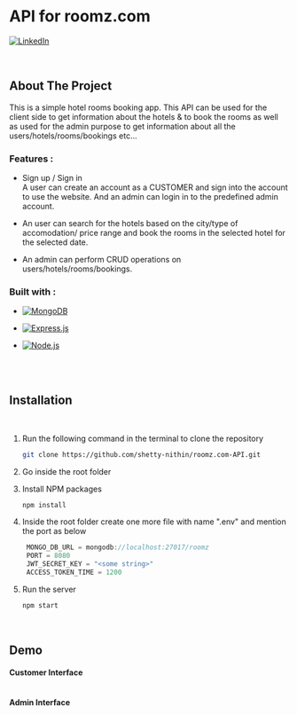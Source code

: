# API for roomz.com

[![LinkedIn][linkedin-shield]][linkedin-url]

<br/>

## About The Project
This is a simple hotel rooms booking app. This API can be used for the client side to get information about the hotels & to book the rooms as well as used for the admin purpose to get information about all the users/hotels/rooms/bookings etc...
<br/>

### Features : 
* Sign up / Sign in
  <br/> A user can create an account as a CUSTOMER and sign into the account to use the website. And an admin can login in to the predefined admin account.

* An user can search for the hotels based on the city/type of accomodation/ price range and book the rooms in the selected hotel for the selected date.

* An admin can perform CRUD operations on users/hotels/rooms/bookings.

### Built with : 

* [![MongoDB][MongoDB]][MongoDB-url]

* [![Express.js][Express.js]][Express-url]

* [![Node.js][Node.js]][Node-url]
<br/>
<br/>

## Installation
<br/>

1. Run the following command in the terminal to clone the repository
   ```sh
   git clone https://github.com/shetty-nithin/roomz.com-API.git
   ```

2. Go inside the root folder

3. Install NPM packages
   ```
   npm install
   ```

4. Inside the root folder create one more file with name ".env" and mention the port as below
   ```javascript
    MONGO_DB_URL = mongodb://localhost:27017/roomz
    PORT = 8080
    JWT_SECRET_KEY = "<some string>"
    ACCESS_TOKEN_TIME = 1200
   ```

5. Run the server
   ```javascript
   npm start
   ```
<br/>

## Demo
#### Customer Interface <br/><br/>


#### Admin Interface <br/><br/>


<!-- MARKDOWN LINKS -->
[forks-shield]: https://img.shields.io/github/forks/github_username/repo_name.svg?style=for-the-badge
[forks-url]: https://github.com/github_username/repo_name/network/members

[issues-shield]: https://img.shields.io/github/issues/github_username/repo_name.svg?style=for-the-badge
[issues-url]: https://github.com/github_username/repo_name/issues


[linkedin-shield]: https://img.shields.io/badge/-LinkedIn-black.svg?style=for-the-badge&logo=linkedin&colorB=0072b1
[linkedin-url]: https://www.linkedin.com/in/shetty-nithin/

[MongoDB]: https://img.shields.io/badge/MongoDB-589636?style=for-the-badge&logo=mongodb&logoColor=white
[MongoDB-url]: https://www.mongodb.com/

[Node.js]: https://img.shields.io/badge/Node.js-215732?style=for-the-badge&logo=nodedotjs&logoColor=61DAFB
[Node-url]: https://nodejs.org/en/

[Express.js]: https://img.shields.io/badge/Express.js-D1D3D4?style=for-the-badge&logo=express&logoColor=4FC08D
[Express-url]: https://expressjs.com/
